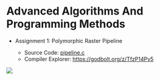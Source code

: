 # Advanced Algorithms And Programming Methods

- Assignment 1: Polymorphic Raster Pipeline

  - Source Code: [pipeline.c](https://raw.githubusercontent.com/mircodezorzi/CM0470-2/master/pipeline.cpp)
  - Compiler Explorer: https://godbolt.org/z/TfzP14Pv5

![](https://user-images.githubusercontent.com/20579876/138555458-703a5d55-7836-4821-ba62-2b3879333c07.png)
